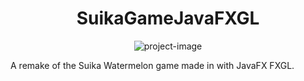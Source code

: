 <h1 align="center" id="title">SuikaGameJavaFXGL</h1>

<p align="center"><img src="https://socialify.git.ci/lucenstuff/SuikaGameJavaFXGL/image?language=1&amp;owner=1&amp;name=1&amp;stargazers=1&amp;theme=Light" alt="project-image"></p>

<p id="description">A remake of the Suika Watermelon game made in with JavaFX FXGL.</p>
